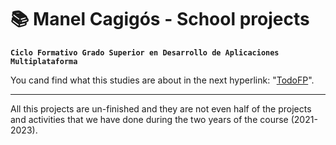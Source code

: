 # 📚 Manel Cagigós - School projects

**`Ciclo Formativo Grado Superior en Desarrollo de Aplicaciones Multiplataforma`**

You cand find what this studies are about in the next hyperlink: "<a href="[https://www.linkedin.com/in/manel-cagig%C3%B3s-a2097a226/](https://www.todofp.es/que-estudiar/loe/informatica-comunicaciones/des-aplicaciones-multiplataforma.html)" target="_blank">TodoFP</a>".

---

All this projects are un-finished and they are not even half of the projects and activities that we have done during the two years of the course (2021-2023).

#


